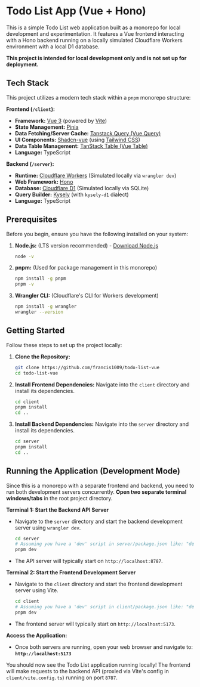 # Todo List App (Vue + Hono)

This is a simple Todo List web application built as a monorepo for local development and experimentation. It features a Vue frontend interacting with a Hono backend running on a locally simulated Cloudflare Workers environment with a local D1 database.

**This project is intended for local development only and is not set up for deployment.**

## Tech Stack

This project utilizes a modern tech stack within a `pnpm` monorepo structure:

**Frontend (`/client`):**

- **Framework:** [Vue 3](https://vuejs.org/) (powered by [Vite](https://vitejs.dev/))
- **State Management:** [Pinia](https://pinia.vuejs.org/)
- **Data Fetching/Server Cache:** [Tanstack Query (Vue Query)](https://tanstack.com/query/latest/docs/vue/overview)
- **UI Components:** [Shadcn-vue](https://www.shadcn-vue.com/) (using [Tailwind CSS](https://tailwindcss.com/))
- **Data Table Management:** [TanStack Table (Vue Table)](https://tanstack.com/table/v8/docs/guide/introduction)
- **Language:** TypeScript

**Backend (`/server`):**

- **Runtime:** [Cloudflare Workers](https://workers.cloudflare.com/) (Simulated locally via `wrangler dev`)
- **Web Framework:** [Hono](https://hono.dev/)
- **Database:** [Cloudflare D1](https://developers.cloudflare.com/d1/) (Simulated locally via SQLite)
- **Query Builder:** [Kysely](https://kysely.dev/) (with `kysely-d1` dialect)
- **Language:** TypeScript

## Prerequisites

Before you begin, ensure you have the following installed on your system:

1.  **Node.js:** (LTS version recommended) - [Download Node.js](https://nodejs.org/)

    ```bash
    node -v
    ```
2.  **pnpm:** (Used for package management in this monorepo)

    ```bash
    npm install -g pnpm
    pnpm -v
    ```
3.  **Wrangler CLI:** (Cloudflare's CLI for Workers development)

    ```bash
    npm install -g wrangler
    wrangler --version
    ```

## Getting Started

Follow these steps to set up the project locally:

1.  **Clone the Repository:**

    ```bash
    git clone https://github.com/francis1009/todo-list-vue
    cd todo-list-vue
    ```

2.  **Install Frontend Dependencies:**
    Navigate into the `client` directory and install its dependencies.

    ```bash
    cd client
    pnpm install
    cd ..
    ```

3.  **Install Backend Dependencies:**
    Navigate into the `server` directory and install its dependencies.

    ```bash
    cd server
    pnpm install
    cd ..
    ```

<!-- 4.  **Set Up Local Database:**
    Apply the necessary database migrations to the local D1 simulation (SQLite file). This command needs to be run from the **root** directory but targets the `api` package.

    ```bash
    # This runs the 'db:migrate' script defined in packages/api/package.json
    pnpm --filter api db:migrate
    ```

    *Note: You only need to run this initially and whenever you add new migration files to `packages/api/migrations`.* -->

## Running the Application (Development Mode)

Since this is a monorepo with a separate frontend and backend, you need to run both development servers concurrently. **Open two separate terminal windows/tabs** in the root project directory.

**Terminal 1: Start the Backend API Server**

- Navigate to the `server` directory and start the backend development server using `wrangler dev`.

  ```bash
  cd server
  # Assuming you have a 'dev' script in server/package.json like: "dev": "wrangler dev"
  pnpm dev
  ```
  
- The API server will typically start on `http://localhost:8787`.

**Terminal 2: Start the Frontend Development Server**

- Navigate to the `client` directory and start the frontend development server using Vite.

  ```bash
  cd client
  # Assuming you have a 'dev' script in client/package.json like: "dev": "vite"
  pnpm dev
  ```

- The frontend server will typically start on `http://localhost:5173`.

**Access the Application:**

- Once both servers are running, open your web browser and navigate to:
  **`http://localhost:5173`**

You should now see the Todo List application running locally! The frontend will make requests to the backend API (proxied via Vite's config in `client/vite.config.ts`) running on port `8787`.
